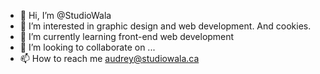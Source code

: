 - 👋 Hi, I’m @StudioWala
- 👀 I’m interested in graphic design and web development. And cookies.
- 🌱 I’m currently learning front-end web development
- 💞️ I’m looking to collaborate on ...
- 📫 How to reach me audrey@studiowala.ca

<!---
StudioWala/StudioWala is a ✨ special ✨ repository because its `README.md` (this file) appears on your GitHub profile.
You can click the Preview link to take a look at your changes.
--->
